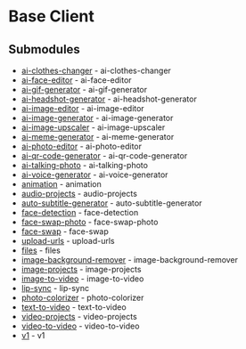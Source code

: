 # Base Client



## Submodules
- [ai-clothes-changer](resources/v1/ai-clothes-changer/README.md) - ai-clothes-changer
- [ai-face-editor](resources/v1/ai-face-editor/README.md) - ai-face-editor
- [ai-gif-generator](resources/v1/ai-gif-generator/README.md) - ai-gif-generator
- [ai-headshot-generator](resources/v1/ai-headshot-generator/README.md) - ai-headshot-generator
- [ai-image-editor](resources/v1/ai-image-editor/README.md) - ai-image-editor
- [ai-image-generator](resources/v1/ai-image-generator/README.md) - ai-image-generator
- [ai-image-upscaler](resources/v1/ai-image-upscaler/README.md) - ai-image-upscaler
- [ai-meme-generator](resources/v1/ai-meme-generator/README.md) - ai-meme-generator
- [ai-photo-editor](resources/v1/ai-photo-editor/README.md) - ai-photo-editor
- [ai-qr-code-generator](resources/v1/ai-qr-code-generator/README.md) - ai-qr-code-generator
- [ai-talking-photo](resources/v1/ai-talking-photo/README.md) - ai-talking-photo
- [ai-voice-generator](resources/v1/ai-voice-generator/README.md) - ai-voice-generator
- [animation](resources/v1/animation/README.md) - animation
- [audio-projects](resources/v1/audio-projects/README.md) - audio-projects
- [auto-subtitle-generator](resources/v1/auto-subtitle-generator/README.md) - auto-subtitle-generator
- [face-detection](resources/v1/face-detection/README.md) - face-detection
- [face-swap-photo](resources/v1/face-swap-photo/README.md) - face-swap-photo
- [face-swap](resources/v1/face-swap/README.md) - face-swap
- [upload-urls](resources/v1/files/upload-urls/README.md) - upload-urls
- [files](resources/v1/files/README.md) - files
- [image-background-remover](resources/v1/image-background-remover/README.md) - image-background-remover
- [image-projects](resources/v1/image-projects/README.md) - image-projects
- [image-to-video](resources/v1/image-to-video/README.md) - image-to-video
- [lip-sync](resources/v1/lip-sync/README.md) - lip-sync
- [photo-colorizer](resources/v1/photo-colorizer/README.md) - photo-colorizer
- [text-to-video](resources/v1/text-to-video/README.md) - text-to-video
- [video-projects](resources/v1/video-projects/README.md) - video-projects
- [video-to-video](resources/v1/video-to-video/README.md) - video-to-video
- [v1](resources/v1/README.md) - v1

